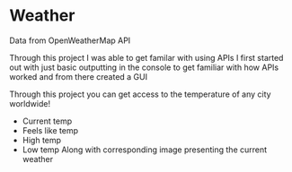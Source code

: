 # Weather
Data from OpenWeatherMap API

Through this project I was able to get familar with using APIs
I first started out with just basic outputting in the console to get familiar with how APIs worked and from there created a GUI

Through this project you can get access to the temperature of any city worldwide!
- Current temp
- Feels like temp
- High temp
- Low temp
Along with corresponding image presenting the current weather
